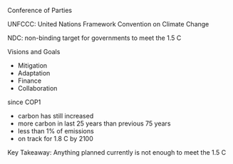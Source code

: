 Conference of Parties

UNFCCC: United Nations Framework Convention on Climate Change

NDC: non-binding target for governments to meet the 1.5 C 

Visions and Goals
- Mitigation
- Adaptation
- Finance
- Collaboration

since COP1
- carbon has still increased
- more carbon in last 25 years than previous 75 years
- less than 1% of emissions
- on track for 1.8 C by 2100

Key Takeaway: Anything planned currently is not enough to meet the 1.5 C

